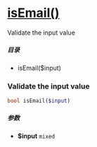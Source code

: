 [isEmail()](http://twinh.github.com/widget/api/isEmail)
=======================================================

Validate the input value

##### 目录
* isEmail($input)

### Validate the input value
```php
bool isEmail($input)
```

##### 参数
* **$input** `mixed` 

